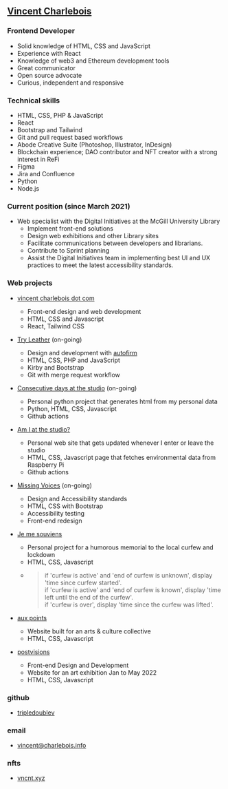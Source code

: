 ## [Vincent Charlebois](https://vincentcharlebois.com)
### Frontend Developer
- Solid knowledge of HTML, CSS and JavaScript  
- Experience with React 
- Knowledge of web3 and Ethereum development tools 
- Great communicator
- Open source advocate
- Curious, independent and responsive

### Technical skills
- HTML, CSS, PHP & JavaScript 
- React 
- Bootstrap and Tailwind
- Git and pull request based workflows
- Abode Creative Suite (Photoshop, Illustrator, InDesign)
- Blockchain experience; DAO contributor and NFT creator with a strong interest in ReFi 
- Figma
- Jira and Confluence
- Python
- Node.js


### Current position (since March 2021)
- Web specialist with the Digital Initiatives at the McGill University Library
    * Implement front-end solutions
    * Design web exhibitions and other Library sites
    * Facilitate communications between developers and librarians.
    * Contribute to Sprint planning
    * Assist the Digital Initiatives team in implementing best UI and UX practices to meet the latest accessibility standards.

### Web projects
* [vincent charlebois dot com](https://vincentcharlebois.com)
    - Front-end design and web development
    - HTML, CSS and Javascript
    - React, Tailwind CSS

  
* [Try Leather](https://tryleather.net) (on-going)
    - Design and development with [autofirm](https://autofirm.biz)
    - HTML, CSS, PHP and JavaScript
    - Kirby and Bootstrap
    - Git with merge request workflow

  
* [Consecutive days at the studio](https://vincent.charlebois.info/consecutive-days/) (on-going)
    - Personal python project that generates html from my personal data
    - Python, HTML, CSS, Javascript
    - Github actions

  
* [Am I at the studio?](https://vincent.charlebois.info/am-i/)
    - Personal web site that gets updated whenever I enter or leave the studio
    - HTML, CSS, Javascript page that fetches environmental data from Raspberry Pi
    - Github actions
  

* [Missing Voices](https://exhibits.library.mcgill.ca/voix_manquantes-missing_voices) (on-going)
    - Design and Accessibility standards
    - HTML, CSS with Bootstrap
    - Accessibility testing
    - Front-end redesign
  

* [Je me souviens](https://www.couvre-feu.quebec/)
    - Personal project for a humorous memorial to the local curfew and lockdown
    - HTML, CSS, Javascript
    - > 
      > if 'curfew is active' and 'end of curfew is unknown', display 'time since curfew started'.  
      > if 'curfew is active' and 'end of curfew is known', display 'time left until the end of the curfew'.  
      > if 'curfew is over', display 'time since the curfew was lifted'.  
      >
  

* [aux points](https://www.auxpoints.com/)
    - Website built for an arts & culture collective
    - HTML, CSS, Javascript
  

* [postvisions](https://www.postvis.io/ns/)
    - Front-end Design and Development 
    - Website for an art exhibition Jan to May 2022
    - HTML, CSS, Javascript

  
### github
- [tripledoublev](https://github.com/tripledoublev/)

### email
- [vincent@charlebois.info](mailto:vincentcharlebois@gmail.com)

### nfts
- [vncnt.xyz](https://vncnt.xyz)